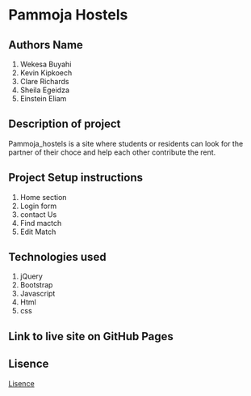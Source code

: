 # Pammoja Hostels

## Authors Name
1. Wekesa Buyahi
2. Kevin Kipkoech
3. Clare Richards
4. Sheila Egeidza
5. Einstein Eliam

## Description of project
Pammoja_hostels is a site where students or residents can look for the partner of their choce and help each other contribute the rent.

## Project Setup instructions

1. Home section
2. Login form
3. contact Us
4. Find mactch
5. Edit Match


 

## Technologies used
1. jQuery
2. Bootstrap
3. Javascript
4. Html
5. css

## Link to live site on GitHub Pages


## Lisence
[Lisence](/Lisence)

